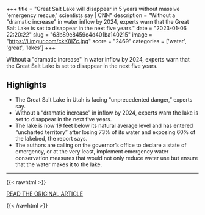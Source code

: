 +++
title = "Great Salt Lake will disappear in 5 years without massive 'emergency rescue,' scientists say | CNN"
description = "Without a \"dramatic increase\" in water inflow by 2024, experts warn that the Great Salt Lake is set to disappear in the next five years."
date = "2023-01-06 22:20:22"
slug = "63b89e8459e4d401ba140215"
image = "https://i.imgur.com/ckK8IZc.jpg"
score = "2469"
categories = ['water', 'great', 'lakes']
+++

Without a \"dramatic increase\" in water inflow by 2024, experts warn that the Great Salt Lake is set to disappear in the next five years.

## Highlights

- The Great Salt Lake in Utah is facing “unprecedented danger,” experts say.
- Without a “dramatic increase” in inflow by 2024, experts warn the lake is set to disappear in the next five years.
- The lake is now 19 feet below its natural average level and has entered “uncharted territory” after losing 73% of its water and exposing 60% of the lakebed, the report says.
- The authors are calling on the governor’s office to declare a state of emergency, or at the very least, implement emergency water conservation measures that would not only reduce water use but ensure that the water makes it to the lake.

---

{{< rawhtml >}}
  <p class="article-category">
    <a target="_blank" href="https://www.cnn.com/2023/01/06/us/great-salt-lake-disappearing-drought-climate/index.html">READ THE ORIGINAL ARTICLE</a>
  </p>
{{< /rawhtml >}}
